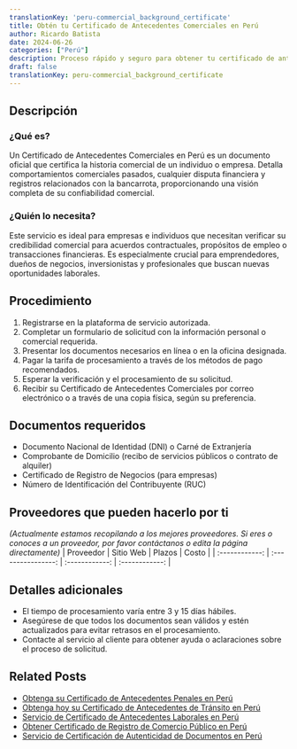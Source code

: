 ```yaml
---
translationKey: 'peru-commercial_background_certificate'
title: Obtén tu Certificado de Antecedentes Comerciales en Perú
author: Ricardo Batista
date: 2024-06-26
categories: ["Perú"]
description: Proceso rápido y seguro para obtener tu certificado de antecedentes comerciales en Perú, esencial para fines comerciales y laborales.
draft: false
translationKey: peru-commercial_background_certificate
---
```


## Descripción
### ¿Qué es?
Un Certificado de Antecedentes Comerciales en Perú es un documento oficial que certifica la historia comercial de un individuo o empresa. Detalla comportamientos comerciales pasados, cualquier disputa financiera y registros relacionados con la bancarrota, proporcionando una visión completa de su confiabilidad comercial.

### ¿Quién lo necesita?
Este servicio es ideal para empresas e individuos que necesitan verificar su credibilidad comercial para acuerdos contractuales, propósitos de empleo o transacciones financieras. Es especialmente crucial para emprendedores, dueños de negocios, inversionistas y profesionales que buscan nuevas oportunidades laborales.

## Procedimiento

1. Registrarse en la plataforma de servicio autorizada.
2. Completar un formulario de solicitud con la información personal o comercial requerida.
3. Presentar los documentos necesarios en línea o en la oficina designada.
4. Pagar la tarifa de procesamiento a través de los métodos de pago recomendados.
5. Esperar la verificación y el procesamiento de su solicitud.
6. Recibir su Certificado de Antecedentes Comerciales por correo electrónico o a través de una copia física, según su preferencia.

## Documentos requeridos

- Documento Nacional de Identidad (DNI) o Carné de Extranjería
- Comprobante de Domicilio (recibo de servicios públicos o contrato de alquiler)
- Certificado de Registro de Negocios (para empresas)
- Número de Identificación del Contribuyente (RUC)

## Proveedores que pueden hacerlo por ti
_(Actualmente estamos recopilando a los mejores proveedores. Si eres o conoces a un proveedor, por favor contáctanos o edita la página directamente)_
| Proveedor       |      Sitio Web     |     Plazos     |      Costo     |
| :------------: | :----------------: | :------------: | :------------: |

## Detalles adicionales

- El tiempo de procesamiento varía entre 3 y 15 días hábiles.
- Asegúrese de que todos los documentos sean válidos y estén actualizados para evitar retrasos en el procesamiento.
- Contacte al servicio al cliente para obtener ayuda o aclaraciones sobre el proceso de solicitud.


## Related Posts

- [Obtenga su Certificado de Antecedentes Penales en Perú](https://tramitit.com/es/guides/peru/certificado_de_antecedentes_penales/)
- [Obtenga hoy su Certificado de Antecedentes de Tránsito en Perú](https://tramitit.com/es/guides/peru/certificado_de_antecedentes_de_tránsito/)
- [Servicio de Certificado de Antecedentes Laborales en Perú](https://tramitit.com/es/guides/peru/certificado_de_antecedentes_laborales/)
- [Obtener Certificado de Registro de Comercio Público en Perú](https://tramitit.com/es/guides/peru/certificado_de_inscripción_en_el_registro_público_de_comercio/)
- [Servicio de Certificación de Autenticidad de Documentos en Perú](https://tramitit.com/es/guides/peru/certificado_de_autenticidad_de_documentos/)